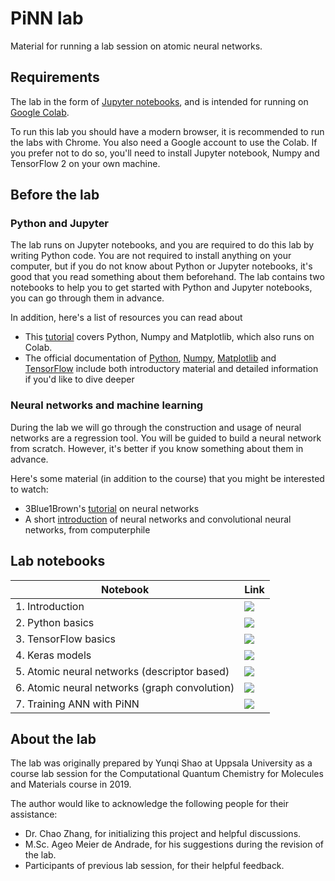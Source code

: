 # PiNN lab

Material for running a lab session on atomic neural networks.

## Requirements

The lab in the form of [Jupyter notebooks](https://jupyter.org/), 
and is intended for running on [Google Colab](https://colab.research.google.com/).

To run this lab you should have a modern browser, it is recommended to run the
labs with Chrome. You also need a Google account to use the Colab. If you prefer
not to do so, you'll need to install Jupyter notebook, Numpy and TensorFlow 2 on
your own machine.

## Before the lab

### Python and Jupyter

The lab runs on Jupyter notebooks, and you are required to do this lab by
writing Python code. You are not required to install anything on your computer, 
but if you do not know about Python or Jupyter notebooks, it's good that you
read something about them beforehand. The lab contains two notebooks to help
you to get started with Python and Jupyter notebooks, you can go through them
in advance.

In addition, here's a list of resources you can read about 

- This [tutorial](https://cs231n.github.io/python-numpy-tutorial/) 
  covers Python, Numpy and Matplotlib, which also runs on Colab.
- The official documentation of [Python](https://docs.python.org/3/tutorial/),
  [Numpy](https://docs.scipy.org/doc/numpy/user/quickstart.html),
  [Matplotlib](https://matplotlib.org/tutorials/index.html) 
  and [TensorFlow](https://www.tensorflow.org/tutorials) include both
  introductory material and detailed information if you'd like to dive 
  deeper


### Neural networks and machine learning

During the lab we will go through the construction and usage of neural networks
are a regression tool. You will be guided to build a neural network from
scratch. However, it's better if you know something about them in advance.

Here's some material (in addition to the course) that you might be interested to
watch:

- 3Blue1Brown's [tutorial](https://www.youtube.com/watch?list=PLZHQObOWTQDNU6R1_67000Dx_ZCJB-3piIntroductory) on neural networks
- A short [introduction](https://www.youtube.com/watch?v=py5byOOHZM8) of neural networks and convolutional neural networks, from computerphile

## Lab notebooks

| Notebook                                      | Link                                                                                                                                                                     |
|-----------------------------------------------|--------------------------------------------------------------------------------------------------------------------------------------------------------------------------|
| 1. Introduction                               | [![](https://colab.research.google.com/assets/colab-badge.svg)](https://colab.research.google.com/github/yqshao/PiNNLab/blob/master/notebooks/1_introduction.ipynb)      |
| 2. Python basics                              | [![](https://colab.research.google.com/assets/colab-badge.svg)](https://colab.research.google.com/github/yqshao/PiNNLab/blob/master/notebooks/2_python_basics.ipynb)     |
| 3. TensorFlow basics                          | [![](https://colab.research.google.com/assets/colab-badge.svg)](https://colab.research.google.com/github/yqshao/PiNNLab/blob/master/notebooks/3_tensorflow_basics.ipynb) |
| 4. Keras models                               | [![](https://colab.research.google.com/assets/colab-badge.svg)](https://colab.research.google.com/github/yqshao/PiNNLab/blob/master/notebooks/4_keras_models.ipynb)      |
| 5. Atomic neural networks (descriptor based)  | [![](https://colab.research.google.com/assets/colab-badge.svg)](https://colab.research.google.com/github/yqshao/PiNNLab/blob/master/notebooks/5_ann_bpnn.ipynb)          |
| 6. Atomic neural networks (graph convolution) | [![](https://colab.research.google.com/assets/colab-badge.svg)](https://colab.research.google.com/github/yqshao/PiNNLab/blob/master/notebooks/6_ann_pinet.ipynb)         |
| 7. Training ANN with PiNN                       | [![](https://colab.research.google.com/assets/colab-badge.svg)](https://colab.research.google.com/github/yqshao/PiNNLab/blob/master/notebooks/7_pinn.ipynb)              |




## About the lab

The lab was originally prepared by Yunqi Shao at Uppsala University as a course
lab session for the Computational Quantum Chemistry for Molecules and Materials
course in 2019.

The author would like to acknowledge the following people for their assistance:
- Dr. Chao Zhang, for initializing this project and helpful discussions.
- M.Sc. Ageo Meier de Andrade, for his suggestions during the revision of the lab.
- Participants of previous lab session, for their helpful feedback.
